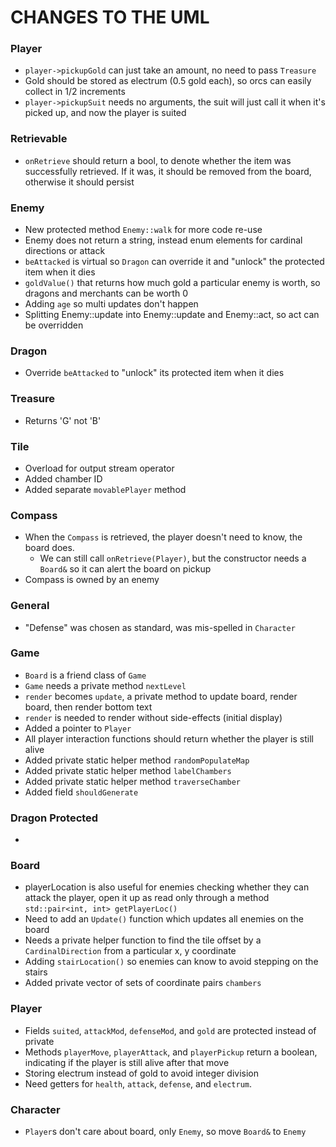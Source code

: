 # CHANGES TO THE UML

### Player

-   `player->pickupGold` can just take an amount, no need to pass `Treasure`
-   Gold should be stored as electrum (0.5 gold each), so orcs can easily collect in 1/2 increments
-   `player->pickupSuit` needs no arguments, the suit will just call it when it's picked up, and now the player is suited

### Retrievable

-   `onRetrieve` should return a bool, to denote whether the item was successfully retrieved. If it was, it should be removed from the board, otherwise it should persist

### Enemy

-   New protected method `Enemy::walk` for more code re-use
-   Enemy does not return a string, instead enum elements for cardinal directions or attack
-   `beAttacked` is virtual so `Dragon` can override it and "unlock" the protected item when it dies
-   `goldValue()` that returns how much gold a particular enemy is worth, so dragons and merchants can be worth 0
-   Adding `age` so multi updates don't happen
-   Splitting Enemy::update into Enemy::update and Enemy::act, so act can be overridden

### Dragon

-   Override `beAttacked` to "unlock" its protected item when it dies

### Treasure

-   Returns 'G' not 'B'

### Tile

-   Overload for output stream operator
-   Added chamber ID
-   Added separate `movablePlayer` method

### Compass

-   When the `Compass` is retrieved, the player doesn't need to know, the board does.
    -   We can still call `onRetrieve(Player)`, but the constructor needs a `Board&` so it can alert the board on pickup
-   Compass is owned by an enemy

### General

-   "Defense" was chosen as standard, was mis-spelled in `Character`

### Game

-   `Board` is a friend class of `Game`
-   `Game` needs a private method `nextLevel`
-   `render` becomes `update`, a private method to update board, render board, then render bottom text
-   `render` is needed to render without side-effects (initial display)
-   Added a pointer to `Player`
-   All player interaction functions should return whether the player is still alive
-   Added private static helper method `randomPopulateMap`
-   Added private static helper method `labelChambers`
-   Added private static helper method `traverseChamber`
-   Added field `shouldGenerate`

### Dragon Protected
-

### Board

-   playerLocation is also useful for enemies checking whether they can attack the player, open it up as read only through a method `std::pair<int, int> getPlayerLoc()`
-   Need to add an `Update()` function which updates all enemies on the board
-   Needs a private helper function to find the tile offset by a `CardinalDirection` from a particular x, y coordinate
-   Adding `stairLocation()` so enemies can know to avoid stepping on the stairs
-   Added private vector of sets of coordinate pairs `chambers`

### Player

-   Fields `suited`, `attackMod`, `defenseMod`, and `gold` are protected instead of private
-   Methods `playerMove`, `playerAttack`, and `playerPickup` return a boolean, indicating if the player is still alive after that move
-   Storing electrum instead of gold to avoid integer division
-   Need getters for `health`, `attack`, `defense`, and `electrum`.

### Character

-   `Player`s don't care about board, only `Enemy`, so move `Board&` to `Enemy`
